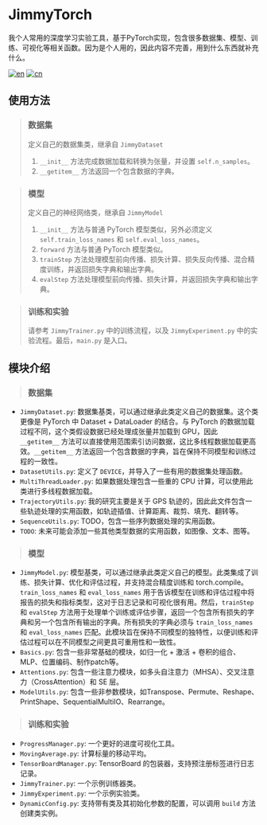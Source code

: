 # JimmyTorch
我个人常用的深度学习实验工具，基于PyTorch实现，包含很多数据集、模型、训练、可视化等相关函数。因为是个人用的，因此内容不完善，用到什么东西就补充什么。

[![en](https://img.shields.io/badge/lang-en-blue.svg)](README.md)
[![cn](https://img.shields.io/badge/lang-cn-red.svg)](README.cn.md)

## 使用方法

> ### 数据集
> 定义自己的数据集类，继承自 `JimmyDataset`
> 1. `__init__` 方法完成数据加载和转换为张量，并设置 `self.n_samples`。
> 2. `__getitem__` 方法返回一个包含数据的字典。

> ### 模型
> 定义自己的神经网络类，继承自 `JimmyModel`
> 1. `__init__` 方法与普通 PyTorch 模型类似，另外必须定义 `self.train_loss_names` 和 `self.eval_loss_names`。
> 2. `forward` 方法与普通 PyTorch 模型类似。
> 3. `trainStep` 方法处理模型前向传播、损失计算、损失反向传播、混合精度训练，并返回损失字典和输出字典。
> 4. `evalStep` 方法处理模型前向传播、损失计算，并返回损失字典和输出字典。

> ### 训练和实验
> 请参考 `JimmyTrainer.py` 中的训练流程，以及 `JimmyExperiment.py` 中的实验流程。最后，`main.py` 是入口。

## 模块介绍
> ### 数据集
- `JimmyDataset.py`: 数据集基类，可以通过继承此类定义自己的数据集。这个类更像是 PyTorch 中 Dataset + DataLoader 的结合。与 PyTorch 的数据加载过程不同，这个类假设数据已经处理成张量并加载到 GPU，因此 `__getitem__` 方法可以直接使用范围索引访问数据，这比多线程数据加载更高效。`__getitem__` 方法返回一个包含数据的字典，旨在保持不同模型和训练过程的一致性。
- `DatasetUtils.py`: 定义了 `DEVICE`，并导入了一些有用的数据集处理函数。
- `MultiThreadLoader.py`: 如果数据处理包含一些重的 CPU 计算，可以使用此类进行多线程数据加载。
- `TrajectoryUtils.py`: 我的研究主要是关于 GPS 轨迹的，因此此文件包含一些轨迹处理的实用函数，如轨迹插值、计算距离、裁剪、填充、翻转等。
- `SequenceUtils.py`: TODO，包含一些序列数据处理的实用函数。
- `TODO`: 未来可能会添加一些其他类型数据的实用函数，如图像、文本、图等。

> ### 模型
- `JimmyModel.py`: 模型基类，可以通过继承此类定义自己的模型。此类集成了训练、损失计算、优化和评估过程，并支持混合精度训练和 torch.compile。`train_loss_names` 和 `eval_loss_names` 用于告诉模型在训练和评估过程中将报告的损失和指标类型，这对于日志记录和可视化很有用。然后，`trainStep` 和 `evalStep` 方法用于处理单个训练或评估步骤，返回一个包含所有损失的字典和另一个包含所有输出的字典。所有损失的字典必须与 `train_loss_names` 和 `eval_loss_names` 匹配。此模块旨在保持不同模型的独特性，以便训练和评估过程可以在不同模型之间更具可重用性和一致性。
- `Basics.py`: 包含一些非常基础的模块，如归一化 + 激活 + 卷积的组合、MLP、位置编码、制作patch等。
- `Attentions.py`: 包含一些注意力模块，如多头自注意力（MHSA）、交叉注意力（CrossAttention）和 SE 层。
- `ModelUtils.py`: 包含一些非参数模块，如Transpose、Permute、Reshape、PrintShape、SequentialMultiIO、Rearrange。

> ### 训练和实验
- `ProgressManager.py`: 一个更好的进度可视化工具。
- `MovingAverage.py`: 计算标量的移动平均。
- `TensorBoardManager.py`: TensorBoard 的包装器，支持预注册标签进行日志记录。
- `JimmyTrainer.py`: 一个示例训练器类。
- `JimmyExperiment.py`: 一个示例实验类。
- `DynamicConfig.py`: 支持带有类及其初始化参数的配置，可以调用 `build` 方法创建类实例。